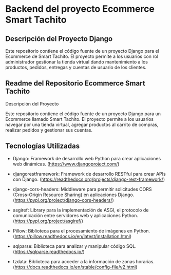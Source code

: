# Backend del proyecto Ecommerce Smart Tachito

## Descripción del Proyecto Django

Este repositorio contiene el código fuente de un proyecto Django para el Ecommerce de Smart Tachito. El proyecto permite a los usuarios con rol administrador gestionar la tienda virtual dando mantenimiento a los productos, pedidos, entregas y cuentas de usuario de los clientes.

## Readme del Repositorio Ecommerce Smart Tachito
Descripción del Proyecto

Este repositorio contiene el código fuente de un proyecto Django para un Ecommerce llamado Smart Tachito. El proyecto permite a los usuarios navegar por una tienda virtual, agregar productos al carrito de compras, realizar pedidos y gestionar sus cuentas.

## Tecnologías Utilizadas

- Django: Framework de desarrollo web Python para crear aplicaciones web dinámicas. (https://www.djangoproject.com/)
- djangorestframework: Framework de desarrollo RESTful para crear APIs con Django. (https://readthedocs.org/projects/django-rest-framework/)
- django-cors-headers: Middleware para permitir solicitudes CORS (Cross-Origin Resource Sharing) en aplicaciones Django. (https://pypi.org/project/django-cors-headers/)
- asgiref: Library para la implementación de ASGI, el protocolo de comunicación entre servidores web y aplicaciones Python. (https://pypi.org/project/asgiref/)


- Pillow: Biblioteca para el procesamiento de imágenes en Python. (https://pillow.readthedocs.io/en/latest/installation.html)
- sqlparse: Biblioteca para analizar y manipular código SQL. (https://sqlparse.readthedocs.io/)
- tzdata: Biblioteca para acceder a la información de zonas horarias. (https://docs.readthedocs.io/en/stable/config-file/v2.html)
